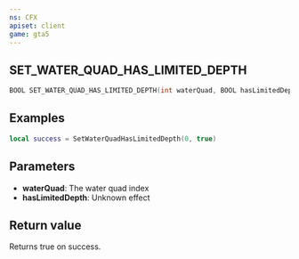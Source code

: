 ```yaml
---
ns: CFX
apiset: client
game: gta5
---
```

## SET_WATER_QUAD_HAS_LIMITED_DEPTH

```c
BOOL SET_WATER_QUAD_HAS_LIMITED_DEPTH(int waterQuad, BOOL hasLimitedDepth);
```
## Examples

```lua
local success = SetWaterQuadHasLimitedDepth(0, true)
```

## Parameters
* **waterQuad**: The water quad index
* **hasLimitedDepth**: Unknown effect

## Return value
Returns true on success.